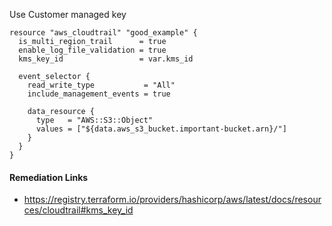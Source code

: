 
Use Customer managed key

```hcl
resource "aws_cloudtrail" "good_example" {
  is_multi_region_trail      = true
  enable_log_file_validation = true
  kms_key_id                 = var.kms_id

  event_selector {
    read_write_type           = "All"
    include_management_events = true

    data_resource {
      type   = "AWS::S3::Object"
      values = ["${data.aws_s3_bucket.important-bucket.arn}/"]
    }
  }
}
```

#### Remediation Links
 - https://registry.terraform.io/providers/hashicorp/aws/latest/docs/resources/cloudtrail#kms_key_id

